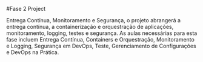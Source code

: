 #Fase 2 Project

Entrega Contínua, Monitoramento e Segurança, o projeto abrangerá a entrega contínua, a containerização e orquestração de aplicações, monitoramento, logging, testes e segurança. As aulas necessárias para esta fase incluem Entrega Contínua, Containers e Orquestração, Monitoramento e Logging, Segurança em DevOps, Teste, Gerenciamento de Configurações e DevOps na Prática.